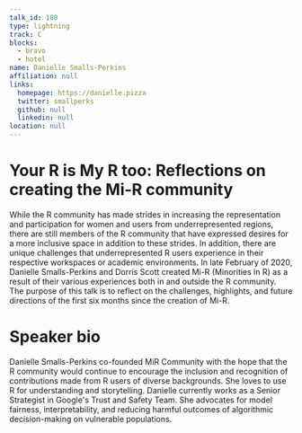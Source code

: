 ```yaml
---
talk_id: 180
type: lightning
track: C
blocks:
  - bravo
  - hotel
name: Danielle Smalls-Perkins
affiliation: null
links:
  homepage: https://danielle.pizza
  twitter: smallperks
  github: null
  linkedin: null
location: null
---
```


# Your R is My R too:  Reflections on creating the Mi-R community

While the R community has made strides in increasing the representation and participation for women and users from underrepresented regions, there are still members of the R community that have expressed desires for a more inclusive space in addition to these strides.  In addition, there are unique challenges that underrepresented R users experience in their respective workspaces or academic environments. In late February of 2020, Danielle Smalls-Perkins and Dorris Scott created Mi-R (Minorities in R) as a result of their various experiences both in and outside the R community. The purpose of this talk is to reflect on the challenges, highlights, and future directions of the first six months since the creation of Mi-R.

# Speaker bio

Danielle Smalls-Perkins co-founded MiR Community with the hope that the R community would continue to encourage the inclusion and recognition of contributions made from R users of diverse backgrounds. She loves to use R for understanding and storytelling. 
Danielle currently works as a Senior Strategist in Google's Trust and Safety Team. She advocates for model fairness, interpretability, and reducing harmful outcomes of algorithmic decision-making on vulnerable populations. 

